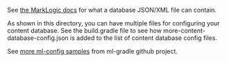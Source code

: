 See [the MarkLogic docs](http://docs.marklogic.com/REST/POST/manage/v2/databases) for what a database JSON/XML file can
contain.

As shown in this directory, you can have multiple files for configuring your content database. See the build.gradle
file to see how more-content-database-config.json is added to the list of content database config files. 

See [more ml-config samples](https://github.com/marklogic-community/ml-gradle/tree/master/examples/sample-project/src/main/ml-config) from ml-gradle github project.

